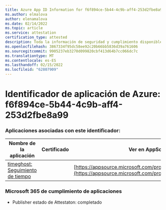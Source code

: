 ```yaml
---
title: Azure App ID Information for f6f894ce-5b44-4c9b-aff4-253d2fbe8a99
ms.author: elmalova
author: elenamalova
ms.date: 02/14/2022
ms.topic: article
ms.service: attestation
certification_type: attested
description: Toda la información de seguridad y cumplimiento disponible para f6f894ce-5b44-4c9b-aff4-253d2fbe8a99.
ms.openlocfilehash: 3867334f95dc58ee92c20b66bb5836d39a761606
ms.sourcegitcommit: 9905237eb3270d099820cbf413d64b7cc066dc7c
ms.translationtype: MT
ms.contentlocale: es-ES
ms.lasthandoff: 02/15/2022
ms.locfileid: "62807909"
---
```

# <a name="azure-app-id-f6f894ce-5b44-4c9b-aff4-253d2fbe8a99"></a>Identificador de aplicación de Azure: f6f894ce-5b44-4c9b-aff4-253d2fbe8a99


### <a name="apps-associated-with-this-id"></a>Aplicaciones asociadas con este identificador:
| **Nombre de la aplicación** | **Certificado** | **Ver en AppSource** |
|--------------|---------------|-----------------------|
| [timeghost: Seguimiento de tiempo](https://docs.microsoft.com/microsoft-365-app-certification/forward/WA200001532) |  | [https://appsource.microsoft.com/product/office/WA200001532](https://appsource.microsoft.com/product/office/WA200001532) |

### <a name="microsoft-365-app-compliance-status"></a>Microsoft 365 de cumplimiento de aplicaciones
- Publisher estado de Attestaton: completado
